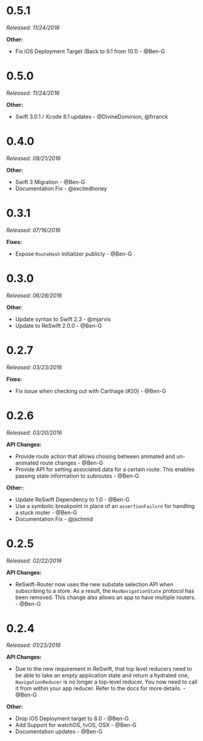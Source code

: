 # 0.5.1

*Released: 11/24/2016*

**Other:**

- Fix iOS Deployment Target (Back to 9.1 from 10.1)  -  @Ben-G



# 0.5.0

*Released: 11/24/2016*

**Other:**

- Swift 3.0.1 / Xcode 8.1 updates -  @DivineDominion, @frranck

# 0.4.0

*Released: 09/21/2016*

**Other:**

- Swift 3 Migration - @Ben-G
- Documentation Fix - @excitedhoney

# 0.3.1

*Released: 07/16/2016*

**Fixes:**

- Expose `RouteHash` initializer publicly - @Ben-G

# 0.3.0

*Released: 06/28/2016*

**Other**:

- Update syntax to Swift 2.3 - @mjarvis
- Update to ReSwift 2.0.0 - @Ben-G

# 0.2.7

*Released: 03/23/2016*

**Fixes:**

- Fix issue when checking out with Carthage (#20) - @Ben-G

# 0.2.6

*Released: 03/20/2016*

**API Changes:**

- Provide route action that allows chosing between animated and un-animated route changes - @Ben-G
- Provide API for setting associated data for a certain route. This enables passing state information to subroutes - @Ben-G

**Other:**:

- Update ReSwift Dependency to 1.0 - @Ben-G
- Use a symbolic breakpoint in place of an `assertionFailure` for handling a stuck router - @Ben-G
- Documentation Fix - @jschmid

# 0.2.5

*Released: 02/22/2016*

**API Changes:**
- ReSwift-Router now uses the new substate selection API when subscribing to a store. As a result, the `HasNavigationState` protocol has been removed. This change also allows an app to have multiple routers. - @Ben-G

# 0.2.4

*Released: 01/23/2016*

**API Changes:**

- Due to the new requirement in ReSwift, that top level reducers need to be able to take an empty application state and return a hydrated one, `NavigationReducer` is no longer a top-level reducer. You now need to call it from within your app reducer. Refer to the docs for more details. - @Ben-G

**Other:**

- Drop iOS Deployment target to 8.0 - @Ben-G
- Add Support for watchOS, tvOS, OSX - @Ben-G
- Documentation updates - @Ben-G
